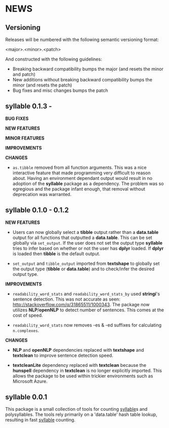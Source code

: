 NEWS
====

Versioning
----------

Releases will be numbered with the following semantic versioning format:

&lt;major&gt;.&lt;minor&gt;.&lt;patch&gt;

And constructed with the following guidelines:

* Breaking backward compatibility bumps the major (and resets the minor
  and patch)
* New additions without breaking backward compatibility bumps the minor
  (and resets the patch)
* Bug fixes and misc changes bumps the patch


syllable 0.1.3 -
----------------------------------------------------------------

**BUG FIXES**

**NEW FEATURES**

**MINOR FEATURES**

**IMPROVEMENTS**

**CHANGES**

* `as.tibble` removed from all function arguments.  This was a nice interactive
  feature that made programming very difficult to reason about.  Having an
  environment dependant output would result in no adoption of the **syllable**
  package as a dependency.  The problem was so egregious and the package infant
  enough, that removal without deprecation was warranted.



syllable 0.1.0 - 0.1.2
----------------------------------------------------------------

**NEW FEATURES**

* Users can now globally select a **tibble** output rather than a **data.table**
  output for all functions that outputted a **data.table**.  This can be set
  globally via `set_output`.  If the user does not set the output type
  **syllable** tries to infer based on whether or not the user has **dplyr**
  loaded.  If **dplyr** is loaded then **tibble** is the default output.

* `set_output` and `tibble_output` imported from **textshape** to globally set the
  output type (**tibble** or **data.table**) and to check/infer the desired output
  type.

**IMPROVEMENTS**

* `readability_word_stats` and `readability_word_stats_by` used **stringi**'s
  sentence detection.  This was not accurate as seen:
  http://stackoverflow.com/q/31865511/1000343.  The package now utilizes
  **NLP**/**openNLP** to detect number of sentences.  This comes at the cost of
  speed.

* `readability_word_stats` now removes -es & -ed suffixes for calculating
  `n.complexes`.

**CHANGES**

* **NLP** and **openNLP** dependencies replaced with **textshape** and
  **textclean** to improve sentence detection speed.

* **textcleanLite** dependency replaced with **textclean** because the
  **hunspell** dependency in **textclean** is no longer explicitly imported.
  This allows the package to be used within trickier environments such as
  Microsoft Azure.



syllable 0.0.1
----------------------------------------------------------------

This package is a small collection of tools for counting <a href="https://github.com/trinker/syllable" target="_blank">syllable</a>s and
polysyllables.  The tools rely primarily on a 'data.table' hash table lookup,
resulting in fast <a href="https://github.com/trinker/syllable" target="_blank">syllable</a> counting.